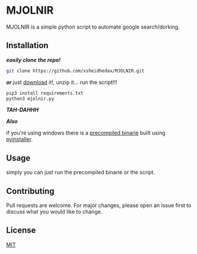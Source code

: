 # MJOLNIR

MJOLNIR is a simple python script to automate google search/dorking.

## Installation

***easily clone the repo!***

```bash
git clone https://github.com/xsheidhedax/MJOLNIR.git
```
***or*** just [download](https://github.com/xsheidhedax/MJOLNIR/archive/refs/heads/main.zip) it!, unzip it... run the script!!!
```bash
pip3 install requirements.txt 
python3 mjolnir.py
```
***TAH-DAHHH***

***Also***
 
if you're using windows there is a [precompiled binarie](https://github.com/xsheidhedax/MJOLNIR/releases/download/MJOLNIR.V.1.0/MJOLNIR.exe) built using [pyinstaller](https://github.com/pyinstaller/pyinstaller.git).


## Usage

simply you can just run the precompiled binarie or the script.

## Contributing
Pull requests are welcome. For major changes, please open an issue first to discuss what you would like to change.


## License
[MIT](https://choosealicense.com/licenses/mit/)
